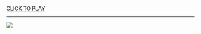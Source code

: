 
<a href="https://premium76.site?title=games_free_online_unblocked&ref=13M">CLICK TO PLAY</a></h3>
<hr>

<a href="https://premium76.site?title=games_free_online_unblocked&ref=13M"><img src="https://clearcache.store/games.png"></a>


